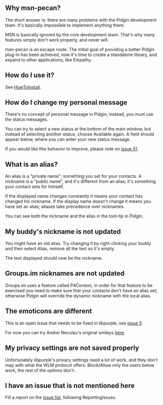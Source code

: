 ## Why msn-pecan? ##

The short answer is: there are many problems with the Pidgin development team. It's basically impossible to implement anything there.

MSN is basically ignored by the core development team. That's why many features simply don't work properly, and never will.

msn-pecan is an escape route. The initial goal of providing a better Pidgin plug-in has been achieved, now it's time to create a standalone library, and expand to other applications, like Empathy.

## How do I use it? ##

See [HowToInstall](HowToInstall.md).

## How do I change my personal message ##

There's no concept of personal message in Pidgin, instead, you must use the status messages.

You can try to select a new status at the bottom of the main window, but instead of selecting another status, choose Available again. A field should appear below, where you can enter your new status message.

If you would like this behavior to improve, please vote on [issue 51](https://code.google.com/p/msn-pecan/issues/detail?id=51).

## What is an alias? ##

An alias is a "private name"; something you set for your contacts. A nickname is a "public name", and it's different from an alias; it's something your contact sets for himself.

If the displayed name changes constantly it means your contact has changed his nickname. If the display name doesn't change it means you have set an alias; aliases take precedence over nicknames.

You can see both the nickname and the alias in the tool-tip in Pidgin.

## My buddy's nickname is not updated ##

You might have an old alias. Try changing it by right-clicking your buddy and then select Alias, remove all the text so it's empty.

The text displayed should now be the nickname.

## Groups.im nicknames are not updated ##

Groups.im uses a feature called P4Context, in order for that feature to be exercised you need to make sure that your contacts don't have an alias set; otherwise Pidgin will override the dynamic nickname with the local alias.

## The emoticons are different ##

This is an open issue that needs to be fixed in libpurple, see [issue 5](https://code.google.com/p/msn-pecan/issues/detail?id=5).

For now you can try Andrei Neculau's original smileys [here](http://andreineculau.com/blog/2008/04/original-smileys/).

## My privacy settings are not saved properly ##

Unfortunately libpurple's privacy settings need a lot of work, and they don't map with what the WLM protocol offers. Block/Allow only the users below work, the rest of the options don't.

## I have an issue that is not mentioned here ##

Fill a report on the [issue list](http://code.google.com/p/msn-pecan/issues/list), following ReportingIssues.